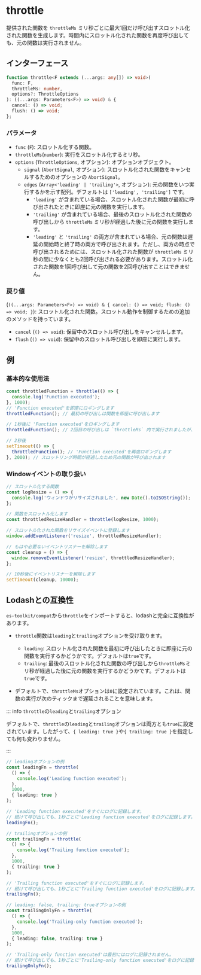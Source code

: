 # throttle

提供された関数を `throttleMs` ミリ秒ごとに最大1回だけ呼び出すスロットル化された関数を生成します。時間内にスロットル化された関数を再度呼び出しても、元の関数は実行されません。

## インターフェース

```typescript
function throttle<F extends (...args: any[]) => void>(
  func: F,
  throttleMs: number,
  options?: ThrottleOptions
): ((...args: Parameters<F>) => void) & {
  cancel: () => void;
  flush: () => void;
};
```

### パラメータ

- `func` (`F`): スロットル化する関数。
- `throttleMs`(`number`): 実行をスロットル化するミリ秒。
- `options` (`ThrottleOptions`, オプション): オプションオブジェクト。
  - `signal` (`AbortSignal`, オプション): スロットル化された関数をキャンセルするためのオプションの `AbortSignal`。
  - `edges` (`Array<'leading' | 'trailing'>`, オプション): 元の関数をいつ実行するかを示す配列。デフォルトは `['leading', 'trailing']` です。
    - `'leading'` が含まれている場合、スロットル化された関数が最初に呼び出されたときに即座に元の関数を実行します。
    - `'trailing'` が含まれている場合、最後のスロットル化された関数の呼び出しから `throttleMs` ミリ秒が経過した後に元の関数を実行します。
    - `'leading'` と `'trailing'` の両方が含まれている場合、元の関数は遅延の開始時と終了時の両方で呼び出されます。ただし、両方の時点で呼び出されるためには、スロットル化された関数が `throttleMs` ミリ秒の間に少なくとも2回呼び出される必要があります。スロットル化された関数を1回呼び出して元の関数を2回呼び出すことはできません。

### 戻り値

(`((...args: Parameters<F>) => void) & { cancel: () => void; flush: () => void; }`): スロットル化された関数。スロットル動作を制御するための追加のメソッドを持っています。

- `cancel` (`() => void`): 保留中のスロットル呼び出しをキャンセルします。
- `flush` (`() => void`): 保留中のスロットル呼び出しを即座に実行します。

## 例

### 基本的な使用法

```typescript
const throttledFunction = throttle(() => {
  console.log('Function executed');
}, 1000);
// 'Function executed'を即座にロギングします
throttledFunction(); // 最初の呼び出しは関数を即座に呼び出します

// 1秒後に 'Function executed'をロギングします
throttledFunction(); // 2回目の呼び出しは `throttleMs` 内で実行されましたが、'trailing' オプションのためスロットリング時間が終わると関数が呼び出されます

// 2秒後
setTimeout(() => {
  throttledFunction(); // 'Function executed'を再度ロギングします
}, 2000); // スロットリング時間が経過したため元の関数が呼び出されます
```

### Windowイベントの取り扱い

```typescript
// スロットル化する関数
const logResize = () => {
  console.log('ウィンドウがリサイズされました', new Date().toISOString());
};

// 関数をスロットル化します
const throttledResizeHandler = throttle(logResize, 1000);

// スロットル化された関数をリサイズイベントに登録します
window.addEventListener('resize', throttledResizeHandler);

// もはや必要ないイベントリスナーを解除します
const cleanup = () => {
  window.removeEventListener('resize', throttledResizeHandler);
};

// 10秒後にイベントリスナーを解除します
setTimeout(cleanup, 10000);
```

## Lodashとの互換性

`es-toolkit/compat`から`throttle`をインポートすると、lodashと完全に互換性があります。

- `throttle`関数は`leading`と`trailing`オプションを受け取ります。

  - `leading`: スロットル化された関数を最初に呼び出したときに即座に元の関数を実行するかどうかです。デフォルトは`true`です。
  - `trailing`: 最後のスロットル化された関数の呼び出しから`throttleMs`ミリ秒が経過した後に元の関数を実行するかどうかです。デフォルトは`true`です。

- デフォルトで、`throttleMs`オプションは`0`に設定されています。これは、関数の実行が次のティックまで遅延されることを意味します。

::: info `throttle`の`leading`と`trailing`オプション

デフォルトで、`throttle`の`leading`と`trailing`オプションは両方とも`true`に設定されています。したがって、`{ leading: true }`や`{ trailing: true }`を指定しても何も変わりません。

:::

```typescript
// leadingオプションの例
const leadingFn = throttle(
  () => {
    console.log('Leading function executed');
  },
  1000,
  { leading: true }
);

// 'Leading function executed'をすぐにログに記録します。
// 続けて呼び出しても、1秒ごとに'Leading function executed'をログに記録します。
leadingFn();

// trailingオプションの例
const trailingFn = throttle(
  () => {
    console.log('Trailing function executed');
  },
  1000,
  { trailing: true }
);

// 'Trailing function executed'をすぐにログに記録します。
// 続けて呼び出しても、1秒ごとに'Trailing function executed'をログに記録します。
trailingFn();

// leading: false, trailing: trueオプションの例
const trailingOnlyFn = throttle(
  () => {
    console.log('Trailing-only function executed');
  },
  1000,
  { leading: false, trailing: true }
);

// 'Trailing-only function executed'は最初にはログに記録されません。
// 続けて呼び出しても、1秒ごとに'Trailing-only function executed'をログに記録します。
trailingOnlyFn();
```
